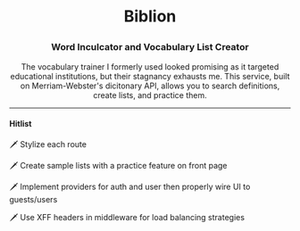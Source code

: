 <h1 align="center"><p>Biblion</p></h1>
<h3 align="center"><p>Word Inculcator and Vocabulary List Creator</p></h3>
<p align="center">The vocabulary trainer I formerly used looked promising as it targeted educational institutions, but their stagnancy exhausts me. This service, built on Merriam-Webster's dicitonary API, allows you to search definitions, create lists, and practice them.</p>

---

#### Hitlist

🗡 Stylize each route

🗡 Create sample lists with a practice feature on front page

🗡 Implement providers for auth and user then properly wire UI to guests/users

🗡 Use XFF headers in middleware for load balancing strategies
